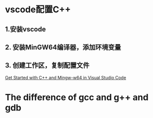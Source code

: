 # vscode配置C++

## 1.安装vscode

## 2. 安装MinGW64编译器，添加环境变量

## 3. 创建工作区，复制配置文件

[Get Started with C++ and Mingw-w64 in Visual Studio Code](https://code.visualstudio.com/docs/cpp/config-mingw)

# The difference of gcc and g++ and gdb